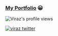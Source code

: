 ### [My Portfolio](https://viraj124.github.io/) 😀 

<p align="left"> 
  <img src="https://komarev.com/ghpvc/?username=viraj124&label=Profile%20views&color=0e75b6&style=flat" alt="Viraz's profile views" /> 
</p>
<p>
  <a href="https://twitter.com/Viraz04" target="blank"><img src="https://img.shields.io/twitter/follow/Viraz04?logo=twitter&style=for-the-badge" alt="viraz twitter" /></a>
</p>
